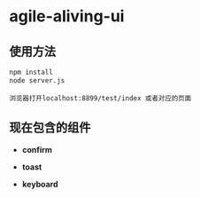 # agile-aliving-ui

## 使用方法

```bash
npm install
node server.js
```

```
浏览器打开localhost:8899/test/index 或者对应的页面
```

## 现在包含的组件

- **confirm**

- **toast**

- **keyboard**